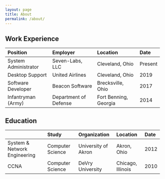 ```yaml
---
layout: page
title: About
permalink: /about/
---
```

## Work Experience

| Position | Employer | Location | Date |
|:-----------------|:-----------|:---------------|:---------------|
| System Administrator | Seven-Labs, LLC | Cleveland, Ohio | Present |
| Desktop Support | United Airlines | Cleveland, Ohio | 2019 |
| Software Developer | Beacon Software | Brecksville, Ohio | 2017 | 
| Infantryman (Army) | Department of Defense | Fort Benning, Georgia | 2014 |

## Education

|  | Study | Organization | Location | Date |
|:-----------------|:-----------|:-----------|:---------------|:---------------|
| System & Network Engineering | Computer Science | University of Akron | Akron, Ohio | 2012 |
| CCNA | Computer Science | DeVry University | Chicago, Illinois | 2010 |